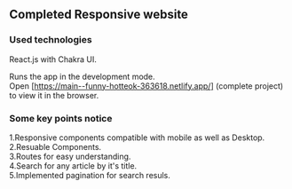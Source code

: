 
## Completed Responsive website

### Used technologies
React.js with Chakra UI.


Runs the app in the development mode.<br />
Open [https://main--funny-hotteok-363618.netlify.app/] (complete project) to view it in the browser.

### Some key points notice

1.Responsive components compatible with mobile as well as Desktop.<br />
2.Resuable Components.<br />
3.Routes for easy understanding.<br />
4.Search for any article by it's title.<br />
5.Implemented pagination for search resuls.<br />




